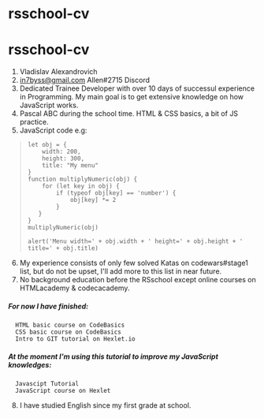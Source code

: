 # rsschool-cv

# rsschool-cv

1. Vladislav Alexandrovich
2. in7byss@gmail.com
   Allen#2715 Discord
3. Dedicated Trainee Developer with over 10 days of successul experience in Programming. My main goal is to get extensive knowledge on how JavaScript works.
4. Pascal ABC during the school time. HTML & CSS basics, a bit of JS practice.   
5. JavaScript code e.g:
> ```
> let obj = {
>     width: 200,
>     height: 300,
>     title: "My menu"
> }
> function multiplyNumeric(obj) {
>     for (let key in obj) {
>         if (typeof obj[key] == 'number') {
>             obj[key] *= 2
>         }
>    }
> }
> multiplyNumeric(obj)
> 
> alert('Menu width=' + obj.width + ' height=' + obj.height + ' title=' + obj.title)
> ```
6. My experience consists of only few solved Katas on codewars#stage1 list, but do not be upset, I'll add more to this list in near future.
7. No background education before the RSschool except online courses on HTMLacademy & codecacademy. 
 
  ##### **For now I have finished:** 
      HTML basic course on CodeBasics
      CSS basic course on CodeBasics
      Intro to GIT tutorial on Hexlet.io
  ##### **At the moment I'm using this tutorial to improve my JavaScript knowledges:** 
      Javascipt Tutorial
      JavaScript course on Hexlet
8. I have studied English since my first grade at school.
